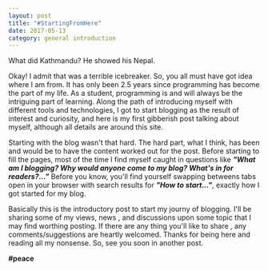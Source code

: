 ```yaml
---
layout: post
title: "#StartingFromHere"
date: 2017-05-13
category: general introduction
---
```


What did Kathmandu? He showed his Nepal.

Okay! I admit that was a terrible icebreaker. So, you all must have got idea where I am from. It has only been 2.5 years since programming has become the part of my life. As a student, programming is and will always be the intriguing part of learning. Along the path of introducing myself with different tools and technologies, I got to start blogging as the result of interest and curiosity, and here is my first gibberish post talking about myself, although all details are around this site.

Starting with the blog wasn't that hard. The hard part, what I think, has been and would be to have the content worked out for the post. Before starting to fill the pages, most of the time I find myself caught in questions like <b><i>"What am I blogging? Why would anyone come to my blog? What's in for readers?..."</i></b> Before you know, you'll find yourself swapping betweens tabs open in your browser with search results for <b><i>"How to start..."</i></b>, exactly how I got started for my blog.

Basically this is the introductory post to start my journy of blogging. I'll be sharing some of my views, news , and discussions upon some topic that I may find worthing posting. If there are any thing you'll like to share , any comments/suggestions are heartly welcomed. Thanks for being here and reading all my nonsense. So, see you soon in another post.

<b>#peace</b>
